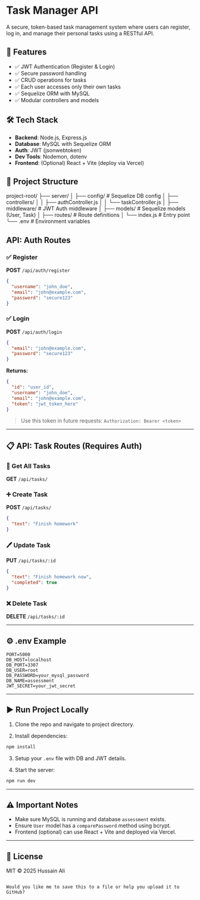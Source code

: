 
# Task Manager API

A secure, token-based task management system where users can register, log in, and manage their personal tasks using a RESTful API.

## 🚀 Features

- ✅ JWT Authentication (Register & Login)
- ✅ Secure password handling
- ✅ CRUD operations for tasks
- ✅ Each user accesses only their own tasks
- ✅ Sequelize ORM with MySQL
- ✅ Modular controllers and models

## 🛠️ Tech Stack

- **Backend**:   Node.js, Express.js
- **Database**:  MySQL with Sequelize ORM
- **Auth**:      JWT (jsonwebtoken)
- **Dev Tools**: Nodemon, dotenv
- **Frontend**:  (Optional) React + Vite (deploy via Vercel)

## 📁 Project Structure

project-root/
├── server/
│   ├── config/           # Sequelize DB config
│   ├── controllers/
│   │   ├── authController.js
│   │   └── taskController.js
│   ├── middleware/       # JWT Auth middleware
│   ├── models/           # Sequelize models (User, Task)
│   ├── routes/           # Route definitions
│   └── index.js          # Entry point
└── .env                  # Environment variables


## API: Auth Routes

### ✅ Register

**POST** `/api/auth/register`

```json
{
  "username": "john_doe",
  "email": "john@example.com",
  "password": "secure123"
}

```

### ✅ Login

**POST** `/api/auth/login`

```json
{
  "email": "john@example.com",
  "password": "secure123"
}
```

**Returns:**

```json
{
  "id": "user_id",
  "username": "john_doe",
  "email": "john@example.com",
  "token": "jwt_token_here"
}
```

> Use this token in future requests:
> `Authorization: Bearer <token>`

---

## 📋 API: Task Routes (Requires Auth)

### 📄 Get All Tasks

**GET** `/api/tasks/`

### ➕ Create Task

**POST** `/api/tasks/`

```json
{
  "text": "Finish homework"
}
```

### 🖊️ Update Task

**PUT** `/api/tasks/:id`

```json
{
  "text": "Finish homework now",
  "completed": true
}
```

### ❌ Delete Task

**DELETE** `/api/tasks/:id`

---

## ⚙️ .env Example

```env
PORT=5000
DB_HOST=localhost
DB_PORT=3307
DB_USER=root
DB_PASSWORD=your_mysql_password
DB_NAME=assessment
JWT_SECRET=your_jwt_secret
```

---

## ▶️ Run Project Locally

1. Clone the repo and navigate to project directory.

2. Install dependencies:

```bash
npm install
```

3. Setup your `.env` file with DB and JWT details.

4. Start the server:

```bash
npm run dev
```

---

## ⚠️ Important Notes

* Make sure MySQL is running and database `assessment` exists.
* Ensure `User` model has a `comparePassword` method using bcrypt.
* Frontend (optional) can use React + Vite and deployed via Vercel.

---

## 📝 License

MIT © 2025 Hussain Ali

```

Would you like me to save this to a file or help you upload it to GitHub?
```
